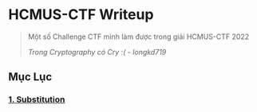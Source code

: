 # HCMUS-CTF Writeup
> Một số Challenge CTF mình làm được trong giải HCMUS-CTF 2022
> 
> *Trong Cryptography có Cry :( - longkd719*

## **Mục Lục**

### [1. Substitution](https://github.com/longkd719/Writeups/blob/main/2022/HCMUS-CTF/1.%20Substitution/readme.md)
